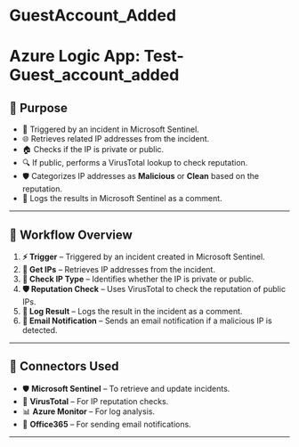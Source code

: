 # GuestAccount_Added

# Azure Logic App: Test-Guest_account_added  

## 🎯 **Purpose**  
- 🚀 Triggered by an incident in Microsoft Sentinel.  
- 🌐 Retrieves related IP addresses from the incident.  
- 🏠 Checks if the IP is private or public.  
- 🔍 If public, performs a VirusTotal lookup to check reputation.  
- 🛡️ Categorizes IP addresses as **Malicious** or **Clean** based on the reputation.  
- 📝 Logs the results in Microsoft Sentinel as a comment.  

---

## 🔄 **Workflow Overview**  
1. **⚡ Trigger** – Triggered by an incident created in Microsoft Sentinel.  
2. **📡 Get IPs** – Retrieves IP addresses from the incident.  
3. **🔎 Check IP Type** – Identifies whether the IP is private or public.  
4. **🛡️ Reputation Check** – Uses VirusTotal to check the reputation of public IPs.  
5. **📝 Log Result** – Logs the result in the incident as a comment.  
6. **📧 Email Notification** – Sends an email notification if a malicious IP is detected.  

---

## 🔌 **Connectors Used**  
- 🛡️ **Microsoft Sentinel** – To retrieve and update incidents.  
- 🦠 **VirusTotal** – For IP reputation checks.  
- 📊 **Azure Monitor** – For log analysis.  
- 📧 **Office365** – For sending email notifications.  

---
